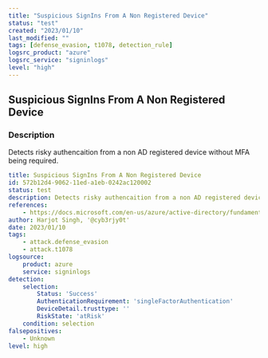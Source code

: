 ```yaml
---
title: "Suspicious SignIns From A Non Registered Device"
status: "test"
created: "2023/01/10"
last_modified: ""
tags: [defense_evasion, t1078, detection_rule]
logsrc_product: "azure"
logsrc_service: "signinlogs"
level: "high"
---
```


## Suspicious SignIns From A Non Registered Device

### Description

Detects risky authencaition from a non AD registered device without MFA being required.

```yml
title: Suspicious SignIns From A Non Registered Device
id: 572b12d4-9062-11ed-a1eb-0242ac120002
status: test
description: Detects risky authencaition from a non AD registered device without MFA being required.
references:
    - https://docs.microsoft.com/en-us/azure/active-directory/fundamentals/security-operations-devices#non-compliant-device-sign-in
author: Harjot Singh, '@cyb3rjy0t'
date: 2023/01/10
tags:
    - attack.defense_evasion
    - attack.t1078
logsource:
    product: azure
    service: signinlogs
detection:
    selection:
        Status: 'Success'
        AuthenticationRequirement: 'singleFactorAuthentication'
        DeviceDetail.trusttype: ''
        RiskState: 'atRisk'
    condition: selection
falsepositives:
    - Unknown
level: high

```
